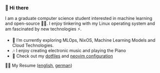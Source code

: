 ### 👋 Hi there 
I am a graduate computer science student interested in machine learning and open-source 👨‍💻. I enjoy tinkering with my Linux operating system and am fascinated by new technologies ⚡.

- 🔭 I’m currently exploring MLOps, NixOS, Machine Learning Models and Cloud Technologies.
- 🎶 I enjoy creating electronic music and playing the Piano
- 💬 Check out my [dotfiles](https://github.com/fabian-gubler/.dotfiles) and [neovim configuration](https://github.com/fabian-gubler/nvim-config)

️️️🧑‍💼 My Resume ([english](https://raw.githubusercontent.com/fabian-gubler/resume/main/en_FabianGublerResume.pdf), [german](https://raw.githubusercontent.com/fabian-gubler/resume/main/de_FabianGublerResume.pdf))
